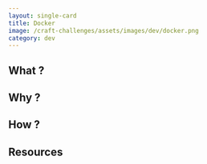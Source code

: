 ```yaml
---
layout: single-card
title: Docker
image: /craft-challenges/assets/images/dev/docker.png
category: dev
---
```


## What ?

## Why ?

## How ?

## Resources
